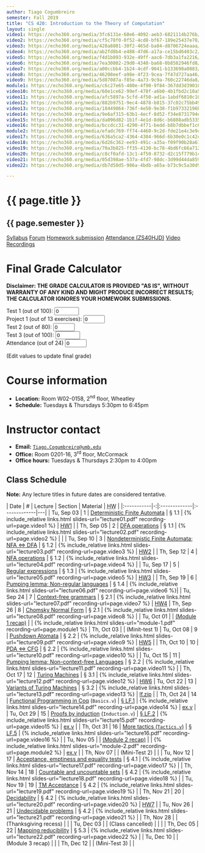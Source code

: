 ```yaml
---
author: Tiago Cogumbreiro
semester: Fall 2019
title: "CS 420: Introduction to the Theory of Computation"
layout: single
video1: https://echo360.org/media/3fc6131e-60e6-4092-aeb3-6821114b276b/public
video2: https://echo360.org/media/cf5c78f0-0f52-4cd8-bf67-189e25437e70/public
video3: https://echo360.org/media/428a8801-30f2-465d-ba84-d8706724eaaa/public
video4: https://echo360.org/media/ab2fd8b4-e488-47d6-a17a-ce15bd6403c2/public
video5: https://echo360.org/media/f4d1b893-932e-49ff-aac6-7db3a1fa2216/public
video6: https://echo360.org/media/7ea30802-29d0-4340-ba68-0b8582946fd8/public
video7: https://echo360.org/media/a00ccbb4-1b24-4cdf-9041-b133698a0883/public
video8: https://echo360.org/media/46208eef-a98e-4f23-9cea-7f47d727aa46/public
video9: https://echo360.org/media/5d87087a-f85e-4a73-9c9a-760c22746da8/public
module1: https://echo360.org/media/c6c27e65-480e-4f90-9f84-367dd3d39010/public
video10: https://echo360.org/media/60e1ce62-99ef-478f-a6b0-4b1fbd2c10a5/public
video11: https://echo360.org/media/afc5897a-5cfd-4f50-ad1a-1abdf6810c10/public
video12: https://echo360.org/media/882b9751-9ec4-4878-b815-37c02c75bb49/public
video13: https://echo360.org/media/18449864-736f-4e50-9e38-f1b97332196b/public
video14: https://echo360.org/media/9e6af315-63b1-4ecf-8d52-f34e8731794e/public
video15: https://echo360.org/media/da096d82-1b1f-4e1d-8d6c-b6888adb5335/public
video16: https://echo360.org/media/bccdcc31-4290-4f71-bedd-b8b7dbbef1c6/public
module2: https://echo360.org/media/efadc769-ff74-4460-9c2d-fde21e4c3e9c/public
video17: https://echo360.org/media/636a5ca2-4364-4384-966d-6b30e0c1c42c/public
video18: https://echo360.org/media/6d26c362-ee93-491c-a35a-f09f90b28a61/public
video19: https://echo360.org/media/70a3b825-ff35-4130-bc78-4bd6fc66a712/public
video20: https://echo360.org/media/c8cf0afd-13c1-4f50-8732-d2c15f779b14/public
video21: https://echo360.org/media/05d398ae-537a-4fd7-98dc-3d99d44da859/public
video22: https://echo360.org/media/db7d50d5-986a-4bdb-a65a-b73c9c5a30d9/public

---
```


# {{ page.title }}
## {{ page.semester }}

<div class="buttons is-centered">
<a class="button is-large is-link" href="syllabus.pdf">Syllabus</a>
<a class="button is-large is-link" href="https://piazza.com/umb/fall2019/cs420/home">Forum</a>
<a class="button is-large is-link" href="https://umb.umassonline.net/webapps/blackboard/content/listContentEditable.jsp?content_id=_3274098_1&course_id=_62251_1&mode=reset">Homework submission</a>
<a class="button is-large is-link" href="https://www.estalee.com/">Attendance (ZS40HJD)</a>
<a class="button is-large is-link" href="https://echo360.org/section/c4732671-9a09-4122-ae27-47103529a0cb/public">Video Recordings</a>
</div>


# Final Grade Calculator
<script type="text/javascript">
function fix(grade, min, max) {
    if (grade < min) return min;
    if (grade > max) return max;
    return grade;
}
function calc(test1, test2, project1, test3, part) {
    // make sure grades are within bound
    test1 = fix(test1, 0, 100);
    test2 = fix(test2, 0, 80);
    project1 = fix(project1, 0, 35);
    test3 = fix(test3, 0, 100);
    part = fix(part, 0, 100);
    return test1*.32 + (test2 + project1)*.32 + test3 *.32 + part *.04;
}
function letter(grade) {
    let grades = [
      [89, 'A'],
      [85, 'A-'],
      [81, 'B+'],
      [74, 'B'],
      [70, 'B-'],
      [66, 'C+'],
      [59, 'C'],
      [55, 'C-'],
      [44, 'D'],
      [40, 'D-'],
    ];
    const result = grades.find(pair => {
      const [cutoff, _] = pair;
      return grade >= cutoff;
    });
    if (result != undefined) {
      const [_, letter] = result;
      return letter;
    }
    return 'F';
}
function updateGrade() {
  const project1 = parseInt(document.getElementById("project1").value) * 2.692307692;
  const test1 = parseInt(document.getElementById("test1").value);
  const test2 = parseInt(document.getElementById("test2").value);
  const test3 = parseInt(document.getElementById("test3").value);
  const part = (parseInt(document.getElementById("participation").value) / 24) * 100;
  document.getElementById("final-grade").innerHTML = "Final grade: " + letter(calc(test1, test2, project1, test3, part));
  return false;
}
</script>

**Disclaimer: THE GRADE CALCULATOR IS PROVIDED "AS IS", WITHOUT WARRANTY OF ANY KIND AND MIGHT PRODUCE INCORRECT RESULTS; THE CALCULATOR IGNORES YOUR HOMEWORK SUBMISSIONS.**

Test 1 (out of 100): <input type="number" name="test1" min="0" max="100" id="test1" onchange="updateGrade()" value="0" ><br/>
Project 1 (out of 13 exercises): <input type="number" name="project1" min="0" max="13" value="0" onchange="updateGrade()" id="project1"><br/>
Test 2 (out of 80): <input type="number" name="test2" min="0" max="80" id="test2" value="0" onchange="updateGrade()"> <br/>
Test 3 (out of 100): <input type="number" name="test3" min="0" max="100" id="test3" value="0" onchange="updateGrade()"><br/>
Attendance (out of 24) <input type="number" name="participation" min="0" max="24" id="participation" value="0" onchange="updateGrade()"><br/>
<div id="final-grade" onload="updateGrade()">(Edit values to update final grade)</div>

# Course information
* **Location:** Room W02-0158, 2<sup>nd</sup> floor, Wheatley
* **Schedule:** Tuesdays & Thursdays 5:30pm to 6:45pm

# Instructor contact
* **Email:** [`Tiago.Cogumbreiro@umb.edu`](mailto:Tiago.Cogumbreiro@umb.edu)
* **Office:** Room 0201-16, 3<sup>rd</sup> floor, McCormack
* **Office hours:** Tuesdays & Thursdays 2:30pm to 4:00pm

## Class Schedule

**Note:** Any lecture titles in future dates are considered tentative.

| Date       | # | Lecture      | Section | Material | <acronym title="Homework">HW</acronym> |
|:-----------|-:|:-------------|:-------------|---|
| Tu, Sep 03 | 1 | [Deterministic Finite Automata](lecture01.html) | § 1.1  | {% include_relative links.html slides-url="lecture01.pdf" recording-url=page.video1 %} | [HW1](hw1.pdf) |
| Th, Sep 05 | 2 | [DFA operations](lecture02.html) | § 1.1 | {% include_relative links.html slides-url="lecture02.pdf" recording-url=page.video2 %} | |
| Tu, Sep 10 | 3 | [Nondeterministic Finite Automata; NFA ⇔ DFA](lecture03.html) | § 1.2 | {% include_relative links.html slides-url="lecture03.pdf" recording-url=page.video3 %} | [HW2](hw2.pdf) |
| Th, Sep 12 | 4 | [NFA operations](lecture04.html) | § 1.2 | {% include_relative links.html slides-url="lecture04.pdf" recording-url=page.video4 %} |
| Tu, Sep 17 | 5 | [Regular expressions](lecture05.html) | § 1.3 | {% include_relative links.html slides-url="lecture05.pdf" recording-url=page.video5 %} | [HW3](hw3.pdf) |
| Th, Sep 19 | 6 | [Pumping lemma; Non-regular languages](lecture06.html) | § 1.4 | {% include_relative links.html slides-url="lecture06.pdf" recording-url=page.video6 %}|
| Tu, Sep 24 | 7 | [Context-free grammars](lecture07.html) | § 2.1 | {% include_relative links.html slides-url="lecture07.pdf" recording-url=page.video7 %} | [HW4](hw4.pdf)
| Th, Sep 26 | 8 | [Chomsky Normal Form](lecture08.html) | § 2.1 | {% include_relative links.html slides-url="lecture08.pdf" recording-url=page.video8 %} |
| Tu, Oct 01 | | [(Module 1 recap)](module-1.html) | | {% include_relative links.html slides-url="module-1.pdf" recording-url=page.module1 %}
| Th, Oct 03 | | (Minit-test 1)
| Tu, Oct 08 | 9 | [Pushdown Atomata](lecture09.html) | § 2.2 | {% include_relative links.html slides-url="lecture09.pdf" recording-url=page.video9 %} | [HW5](hw5.pdf) |
| Th, Oct 10 | 10 | [PDA ⇔ CFG](lecture10.html) | § 2.2 | {% include_relative links.html slides-url="lecture10.pdf" recording-url=page.video10 %} |
| Tu, Oct 15 | 11 | [Pumping lemma; Non-context-free Languages](lecture11.html) | § 2.2 | {% include_relative links.html slides-url="lecture11.pdf" recording-url=page.video11 %} |
| Th, Oct 17 | 12 | [Turing Machines](lecture12.html) | § 3.1 | {% include_relative links.html slides-url="lecture12.pdf" recording-url=page.video12 %} | [HW6](hw6.pdf)
| Tu, Oct 22 | 13 | [Variants of Turing Machines](lecture13.html) | § 3.2 | {% include_relative links.html slides-url="lecture13.pdf" recording-url=page.video13 %} | [lf.zip](https://piazza.com/class_profile/get_resource/k02r6uf6if147e/k23el06j9sg1ip) |
| Th, Oct 24 | 14 | [Functional Programming in Coq](lecture14.html) (`Basics.v`) | [§ LF.1](https://softwarefoundations.cis.upenn.edu/lf-current/Basics.html)  | {% include_relative links.html slides-url="lecture14.pdf" recording-url=page.video14 %} | [ex.v](lecture14.v) |
| Tu, Oct 29 | 15 | [Proofs by induction](lecture15.html) (`Induction.v`) | [§ LF.2](https://softwarefoundations.cis.upenn.edu/lf-current/Induction.html)  | {% include_relative links.html slides-url="lecture15.pdf" recording-url=page.video15 %} | [ex.v](lecture15.v) |
| Th, Oct 31 | 16 | [More tactics (`Tactics.v`)](lecture16.html) | [§ LF.5](https://softwarefoundations.cis.upenn.edu/lf-current/Tactics.html) | {% include_relative links.html slides-url="lecture16.pdf" recording-url=page.video16 %} |
| Tu, Nov 05 | | [(Module 2 recap)](module-2.html) | |  {% include_relative links.html slides-url="module-2.pdf" recording-url=page.module2 %} | [ex.v](module2.v) |
| Th, Nov 07 | | (Mini-Test 2) | |
| Tu, Nov 12 | 17 | [Acceptance, emptiness and equality tests](lecture17.html) | § 4.1 | {% include_relative links.html slides-url="lecture17.pdf" recording-url=page.video17 %} |
| Th, Nov 14 | 18 | [Countable and uncountable sets](lecture18.html) | § 4.2 | {% include_relative links.html slides-url="lecture18.pdf" recording-url=page.video18 %} |
| Tu, Nov 19 | 19 | [TM Acceptance](lecture19.html) | § 4.2  | {% include_relative links.html slides-url="lecture19.pdf" recording-url=page.video19 %} |
| Th, Nov 21 | 20 | [Decidability](lecture20.html) |  § 4.2 | {% include_relative links.html slides-url="lecture20.pdf" recording-url=page.video20 %} | [HW7](hw7.pdf) |
| Tu, Nov 26 | 21 | [Undecidable problems](lecture21.html) | § 4.2 | {% include_relative links.html slides-url="lecture21.pdf" recording-url=page.video21 %} |
| Th, Nov 28 | | (Thanksgiving recess)        | |
| Tu, Dec 03 | | (Class cancelled) |  |  |
| Th, Dec 05 | 22 | [Mapping reducibility](lecture22.html) |  § 5.3 | {% include_relative links.html slides-url="lecture22.pdf" recording-url=page.video22 %} |
| Tu, Dec 10 | | (Module 3 recap) | |
| Th, Dec 12 | | (Mini-Test 3) | |

